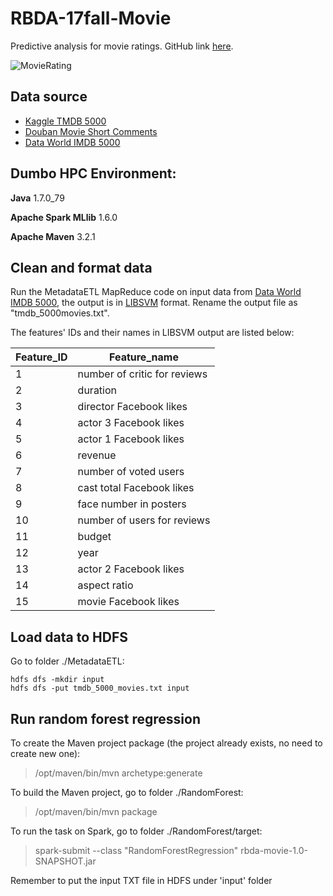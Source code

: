 # RBDA-17fall-Movie
Predictive analysis for movie ratings. GitHub link [here](https://github.com/RBDA-Movie-17Fall/MovieRating).

![MovieRating](https://nycdatascience.com/blog/wp-content/uploads/2016/08/Screen-Shot-2016-08-21-at-11.54.05-PM-1200x480.png)

## Data source
- [Kaggle TMDB 5000](https://www.kaggle.com/tmdb/tmdb-movie-metadata/data)
- [Douban Movie Short Comments](https://www.kaggle.com/utmhikari/doubanmovieshortcomments)
- [Data World IMDB 5000](https://data.world/popculture/imdb-5000-movie-dataset)

## Dumbo HPC Environment:
**Java** 1.7.0_79

**Apache Spark MLlib** 1.6.0

**Apache Maven** 3.2.1

## Clean and format data

Run the MetadataETL MapReduce code on input data from [Data World IMDB 5000](https://data.world/popculture/imdb-5000-movie-dataset), the output is in [LIBSVM](https://www.csie.ntu.edu.tw/~cjlin/libsvmtools/datasets/) format. Rename the output file as "tmdb_5000movies.txt".

The features' IDs and their names in LIBSVM output are listed below:

| Feature_ID | Feature_name                 |
| ---------- | ---------------------------- |
| 1          | number of critic for reviews |
| 2          | duration                     |
| 3          | director Facebook likes      |
| 4          | actor 3 Facebook likes       |
| 5          | actor 1 Facebook likes       |
| 6          | revenue                      |
| 7          | number of voted users        |
| 8          | cast total Facebook likes    |
| 9          | face number in posters       |
| 10         | number of users for reviews  |
| 11         | budget                       |
| 12         | year                         |
| 13         | actor 2 Facebook likes       |
| 14         | aspect ratio                 |
| 15         | movie Facebook likes         |

## Load data to HDFS

Go to folder ./MetadataETL:

```language=bash
hdfs dfs -mkdir input
hdfs dfs -put tmdb_5000_movies.txt input
```

## Run random forest regression

To create the Maven project package (the project already exists, no need to create new one): 
> /opt/maven/bin/mvn archetype:generate 

To build the Maven project, go to folder ./RandomForest: 

> /opt/maven/bin/mvn package 

To run the task on Spark, go to folder ./RandomForest/target: 

> spark-submit --class "RandomForestRegression" rbda-movie-1.0-SNAPSHOT.jar

Remember to put the input TXT file in HDFS under 'input' folder

